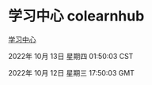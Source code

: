 # 学习中心 colearnhub
[学习中心](http://27.19.33.125:56308/colearnhub/)

2022年 10月 13日 星期四 01:50:03 CST

2022年 10月 12日 星期三 17:50:03 GMT
